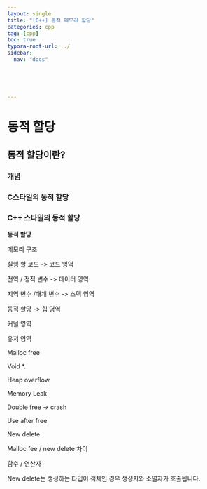 ```yaml
---
layout: single
title: "[C++] 동적 메모리 할당"
categories: cpp
tag: [cpp]
toc: true
typora-root-url: ../
sidebar:
  nav: "docs"





---
```


# 동적 할당

## 동적 할당이란?

### 개념

### C스타일의 동적 할당

### C++ 스타일의 동적 할당

**동적 할당**





메모리 구조



실행 할 코드 -> 코드 영역

전역 / 정적 변수 -> 데이터 영역

지역 변수 /매개 변수 -> 스택 영역

동적 할당 -> 힙 영역



커널 영역

유저 영역





Malloc free

Void *. 

Heap overflow

Memory Leak



Double free -> crash

 

Use after free



New delete





Malloc fee / new delete 차이

함수 / 연산자





New delete는 생성하는 타입이 객체인 경우 생성자와 소멸자가 호출됩니다.